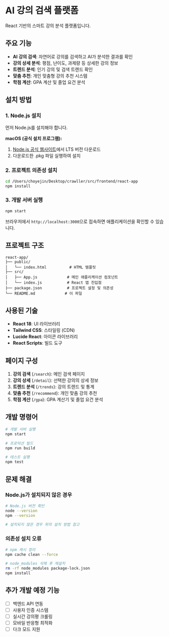 # AI 강의 검색 플랫폼

React 기반의 스마트 강의 분석 플랫폼입니다.

## 주요 기능

- **AI 강의 검색**: 자연어로 강의를 검색하고 AI가 분석한 결과를 확인
- **강의 상세 분석**: 평점, 난이도, 과제량 등 상세한 강의 정보
- **트렌드 분석**: 인기 강의 및 검색 트렌드 확인
- **맞춤 추천**: 개인 맞춤형 강의 추천 시스템
- **학점 계산**: GPA 계산 및 졸업 요건 분석

## 설치 방법

### 1. Node.js 설치

먼저 Node.js를 설치해야 합니다.

**macOS (공식 설치 프로그램):**
1. [Node.js 공식 웹사이트](https://nodejs.org/)에서 LTS 버전 다운로드
2. 다운로드한 .pkg 파일 실행하여 설치

### 2. 프로젝트 의존성 설치

```bash
cd /Users/choyejin/Desktop/crawller/src/frontend/react-app
npm install
```

### 3. 개발 서버 실행

```bash
npm start
```

브라우저에서 `http://localhost:3000`으로 접속하면 애플리케이션을 확인할 수 있습니다.

## 프로젝트 구조

```
react-app/
├── public/
│   └── index.html          # HTML 템플릿
├── src/
│   ├── App.js             # 메인 애플리케이션 컴포넌트
│   └── index.js           # React 앱 진입점
├── package.json           # 프로젝트 설정 및 의존성
└── README.md             # 이 파일
```

## 사용된 기술

- **React 18**: UI 라이브러리
- **Tailwind CSS**: 스타일링 (CDN)
- **Lucide React**: 아이콘 라이브러리
- **React Scripts**: 빌드 도구

## 페이지 구성

1. **강의 검색** (`/search`): 메인 검색 페이지
2. **강의 상세** (`/detail`): 선택한 강의의 상세 정보
3. **트렌드 분석** (`/trends`): 강의 트렌드 및 통계
4. **맞춤 추천** (`/recommend`): 개인 맞춤 강의 추천
5. **학점 계산** (`/gpa`): GPA 계산기 및 졸업 요건 분석

## 개발 명령어

```bash
# 개발 서버 실행
npm start

# 프로덕션 빌드
npm run build

# 테스트 실행
npm test
```

## 문제 해결

### Node.js가 설치되지 않은 경우
```bash
# Node.js 버전 확인
node --version
npm --version

# 설치되지 않은 경우 위의 설치 방법 참고
```

### 의존성 설치 오류
```bash
# npm 캐시 정리
npm cache clean --force

# node_modules 삭제 후 재설치
rm -rf node_modules package-lock.json
npm install
```

## 추가 개발 예정 기능

- [ ] 백엔드 API 연동
- [ ] 사용자 인증 시스템
- [ ] 실시간 강의평 크롤링
- [ ] 모바일 반응형 최적화
- [ ] 다크 모드 지원
